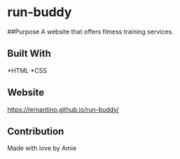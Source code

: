 # run-buddy

##Purpose
A website that offers fitness training services.

## Built With
*HTML
*CSS

## Website
https://lernantino.github.io/run-buddy/

## Contribution
Made with love by Amie
